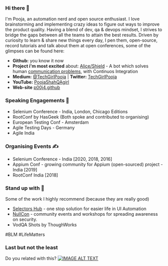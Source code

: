 ### Hi there 👋
I'm Pooja, an automation nerd and open source enthusiast. I love brainstorming and implementing crazy ideas to figure out ways to improve the product quality. Having a blend of dev, qa & devops mindset, I strives to bridge the gaps between all the teams to attain the best results.
Driven by curiosity to learn & share new things every day, I pen them, open-source, record tutorials and talk about them at open conferences, some of the glimpses can be found here:

- **Github:** you know it now
- **Project i'm most excited** about: [Alice/Shield](https://github.com/p00j4/alice) - A bot which solves human [communication problems](https://youtu.be/5DtnB2MKMkg?t=163), with Continuos Integration
- **Medium:**  [@TechGirlPooja](https://medium.com/@TechGirlPooja) | **Twitter:** [TechGirlPooja](https://www.twitter.com/TechGirlPooja)
- **YouTube:** [PoojaShahQAgirl](https://www.youtube.com/c/PoojaShahQAgirl/playlists)
- **Web-site** [p00j4.github](p00j4.github.io)


### Speaking Engagements 🎤
- Selenium Conference - India, London, Chicago Editions 
- RootConf by HasGeek (Both spoke and contributed to organising)
- European Testing Conf - Amsterdam
- Agile Testing Days - Germany
- Agile India

### Organising Events ✍️
- Selenium Conference - India [2020, 2018, 2016]
- Appium Conf - growing community for Appium (open-sourced) project - India [2019]
- RootConf India [2018]

### Stand up with 🙌
Some of the work I highly recommend (because they are really good)
- [Selectors Hub](https://www.selectorshub.com/) - one stop solution for easier life in UI Automation
- [NullCon](https://null.community/chapters/1-bangalore)  - community events and workshops for spreading awareness on security. 
- VodQA Shots by ThoughWorks 

#BLM #LifeMatters 

### Last but not the least
Do you related with this?
[![IMAGE ALT TEXT](https://user-images.githubusercontent.com/6470509/89036423-48326100-d35a-11ea-84d0-d2e5526af183.png)](https://youtu.be/5DtnB2MKMkg?t=164 "Automation beyond tests")
<!--
**p00j4/p00j4** is a ✨ _special_ ✨ repository because its `README.md` (this file) appears on your GitHub profile.

Here are some ideas to get you started:

- 🔭 I’m currently working on ...
- 🌱 I’m currently learning ...
- 👯 I’m looking to collaborate on ...
- 🤔 I’m looking for help with ...
- 💬 Ask me about ...
- 📫 How to reach me: ...
- 😄 Pronouns: ...
- ⚡ Fun fact: ...
-->
